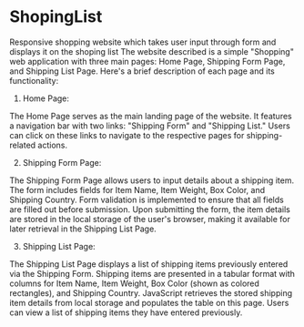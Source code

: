 # ShopingList
Responsive shopping  website which takes user input through form and displays it on the shoping list
The website described is a simple "Shopping" web application with three main pages: Home Page, Shipping Form Page, and Shipping List Page. Here's a brief description of each page and its functionality:

1. Home Page:

The Home Page serves as the main landing page of the website.
It features a navigation bar with two links: "Shipping Form" and "Shipping List."
Users can click on these links to navigate to the respective pages for shipping-related actions.

2. Shipping Form Page:

The Shipping Form Page allows users to input details about a shipping item.
The form includes fields for Item Name, Item Weight, Box Color, and Shipping Country.
Form validation is implemented to ensure that all fields are filled out before submission.
Upon submitting the form, the item details are stored in the local storage of the user's browser, making it available for later retrieval in the Shipping List Page.


3. Shipping List Page:

The Shipping List Page displays a list of shipping items previously entered via the Shipping Form.
Shipping items are presented in a tabular format with columns for Item Name, Item Weight, Box Color (shown as colored rectangles), and Shipping Country.
JavaScript retrieves the stored shipping item details from local storage and populates the table on this page.
Users can view a list of shipping items they have entered previously.
